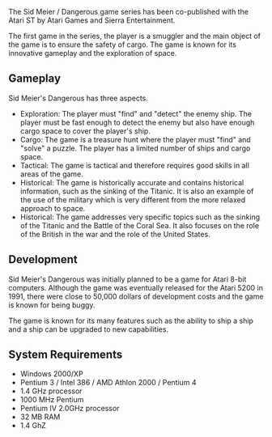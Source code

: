 The Sid Meier / Dangerous game series has been co-published with the Atari ST by Atari Games and Sierra Entertainment.

The first game in the series, the player is a smuggler and the main object of the game is to ensure the safety of cargo. The game is known for its innovative gameplay and the exploration of space.

## Gameplay

Sid Meier's Dangerous has three aspects.

*   Exploration: The player must "find" and "detect" the enemy ship. The player must be fast enough to detect the enemy but also have enough cargo space to cover the player's ship.
*   Cargo: The game is a treasure hunt where the player must "find" and "solve" a puzzle. The player has a limited number of ships and cargo space.
*   Tactical: The game is tactical and therefore requires good skills in all areas of the game.
*   Historical: The game is historically accurate and contains historical information, such as the sinking of the Titanic. It is also an example of the use of the military which is very different from the more relaxed approach to space.
*   Historical: The game addresses very specific topics such as the sinking of the Titanic and the Battle of the Coral Sea. It also focuses on the role of the British in the war and the role of the United States.

## Development

Sid Meier's Dangerous was initially planned to be a game for Atari 8-bit computers. Although the game was eventually released for the Atari 5200 in 1991, there were close to 50,000 dollars of development costs and the game is known for being buggy.

The game is known for its many features such as the ability to ship a ship and a ship can be upgraded to new capabilities.

## System Requirements

*    Windows 2000/XP
*   Pentium 3 / Intel 386 / AMD Athlon 2000 / Pentium 4
*   1.4 GHz processor
*   1000 MHz Pentium
*   Pentium IV 2.0GHz processor
*   32 MB RAM
*   1.4 GhZ